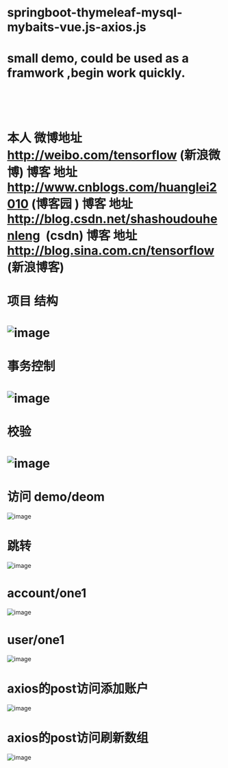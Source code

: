 # springboot-thymeleaf-mysql-mybaits-vue.js-axios.js
small demo, could be used as a framwork ,begin work quickly.
===
 
==
本人 微博地址 http://weibo.com/tensorflow  (新浪微博)
博客 地址 http://www.cnblogs.com/huanglei2010 (博客园 )
博客 地址 http://blog.csdn.net/shashoudouhenleng  (csdn)
博客 地址 http://blog.sina.com.cn/tensorflow  (新浪博客)
===
项目 结构
===
![image](https://github.com/Huanglei2010/springboot-thymeleaf-mysql-mybaits-vue.js-axios.js/blob/master/images/%E9%A1%B9%E7%9B%AE%E7%BB%93%E6%9E%84.png)
===
事务控制
===
![image](https://github.com/Huanglei2010/springboot-thymeleaf-mysql-mybaits-vue.js-axios.js/blob/master/images/%E4%BA%8B%E5%8A%A1.png)
===
校验
===
 ![image](https://github.com/Huanglei2010/springboot-thymeleaf-mysql-mybaits-vue.js-axios.js/blob/master/images/%E6%A0%A1%E9%AA%8C.png)
===
访问 demo/deom
===
![image](https://github.com/Huanglei2010/springboot-thymeleaf-mysql-mybaits-vue.js-axios.js/blob/master/images/demo_demo.png)


跳转 
===

![image](https://github.com/Huanglei2010/springboot-thymeleaf-mysql-mybaits-vue.js-axios.js/blob/master/images/demo_demoAdd.png)

account/one1
===
![image](https://github.com/Huanglei2010/springboot-thymeleaf-mysql-mybaits-vue.js-axios.js/blob/master/images/account_one1.png)

user/one1
===
![image](https://github.com/Huanglei2010/springboot-thymeleaf-mysql-mybaits-vue.js-axios.js/blob/master/images/user_one1.png)

axios的post访问添加账户
===
![image](https://github.com/Huanglei2010/springboot-thymeleaf-mysql-mybaits-vue.js-axios.js/blob/master/images/axios-post-addaccount.png)

axios的post访问刷新数组
===
![image](https://github.com/Huanglei2010/springboot-thymeleaf-mysql-mybaits-vue.js-axios.js/blob/master/images/axios-%E5%88%B7%E6%96%B0%E6%95%B0%E7%BB%84.png)

